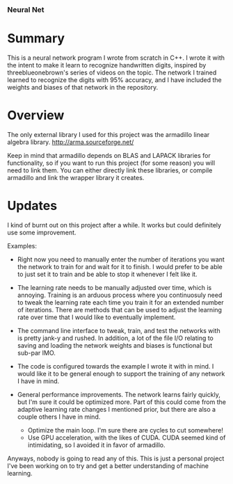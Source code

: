 ### Neural Net

# Summary

This is a neural network program I wrote from scratch in C++. I wrote it with the intent to make it learn to recognize handwritten digits, inspired by threeblueonebrown's series of videos on the topic. The network I trained learned to recognize the digits with 95% accuracy, and I have included the weights and biases of that network in the repository.

# Overview

The only external library I used for this project was the armadillo linear algebra library. http://arma.sourceforge.net/

Keep in mind that armadillo depends on BLAS and LAPACK libraries for functionality, so if you want to run this project (for some reason) you will need to link them. You can either directly link these libraries, or compile armadillo and link the wrapper library it creates.

# Updates

I kind of burnt out on this project after a while. It works but could definitely use some improvement. 

Examples: 
- Right now you need to manually enter the number of iterations you want the network to train for and wait for it to finish. I would prefer to be able to just set it to train and be able to stop it whenever I felt like it. 

- The learning rate needs to be manually adjusted over time, which is annoying. Training is an arduous process where you continuosuly need to tweak the learning rate each time you train it for an extended number of iterations. There are methods that can be used to adjust the learning rate over time that I would like to eventually implement.

- The command line interface to tweak, train, and test the networks with is pretty jank-y and rushed. In addition, a lot of the file I/O relating to saving and loading the network weights and biases is functional but sub-par IMO.

- The code is configured towards the example I wrote it with in mind. I would like it to be general enough to support the training of any network I have in mind.

- General performance improvements. The network learns fairly quickly, but I'm sure it could be optimized more. Part of this could come from the adaptive learning rate changes I mentioned prior, but there are also a couple others I have in mind.
  * Optimize the main loop. I'm sure there are cycles to cut somewhere!
  * Use GPU acceleration, with the likes of CUDA. CUDA seemed kind of intimidating, so I avoided it in favor of armadillo.
  
Anyways, nobody is going to read any of this. This is just a personal project I've been working on to try and get a better understanding of machine learning.
